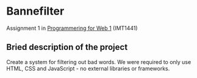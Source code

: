 # Bannefilter

Assignment 1 in [Programmering for Web 1](https://www.ntnu.no/studier/emner/IMT1441#tab=omEmnet) (IMT1441)

## Bried description of the project
Create a system for filtering out bad words. We were required to only use HTML, CSS and JavaScript - no external libraries or frameworks.
